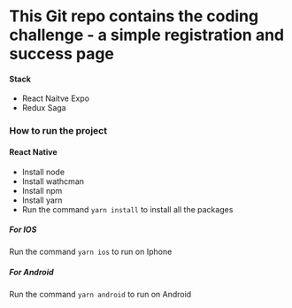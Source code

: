 # This Git repo contains the coding challenge - a simple registration and success page
#### Stack
- React Naitve Expo
- Redux Saga
### How to run the project

#### React Native

- Install node
- Install wathcman
- Install npm
- Install yarn
- Run the command `yarn install` to install all the packages

##### For IOS
Run the command `yarn ios` to run on Iphone

##### For Android
Run the command `yarn android` to run on Android
